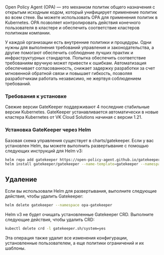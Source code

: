 Open Policy Agent (OPA) — это механизм политик общего назначения с открытым исходным кодом, который унифицирует применение политик во всем стеке. Вы можете использовать OPA для применения политик в Kubernetes. OPA позволяет контролировать действия конечного пользователя в кластере и обеспечить соответствие кластеров политикам компании.

У каждой организации есть внутренние политики и процедуры. Одни нужны для выполнения требований управления и законодательства, а другие помогают обеспечить соблюдение лучших практик и инфраструктурных стандартов. Попытка обеспечить соответствие требованиям вручную может привести к ошибкам. Автоматизация обеспечивает согласованность, снижает задержку разработки за счет мгновенной обратной связи и повышает гибкость, позволяя разработчикам работать независимо, не жертвуя соблюдением требований.

### Требования к установке
Свежие версии GateKeeper поддерживают 4 последние стабильные версии Kubernetes. GateKeeper устанавливается автоматически в новые кластера Kubernetes от VK Cloud Solutions начиная с версии 1.21.

### Установка GateKeeper через Helm
Базовая схема управления существует в charts/gatekeeper. Если у вас установлен Helm, вы можете выполнить развертывание с помощью следующих инструкций для Helm v3:
```bash
helm repo add gatekeeper https://open-policy-agent.github.io/gatekeeper/charts
helm install gatekeeper/gatekeeper --name-template=gatekeeper --namespace opa-gatekeeper --create-namespace
```
## Удаление
Если вы использовали Helm для развертывания, выполните следующие действия, чтобы удалить Gatekeeper:
```bash
helm delete gatekeeper --namespace opa-gatekeeper
```
Helm v3 не будет очищать установленные Gatekeeper CRD. Выполните следующие действия, чтобы удалить CRD:
```bash
kubectl delete crd -l gatekeeper.sh/system=yes
```
Эта операция также удалит все изменения конфигурации, установленные пользователем, а еще политики ограничений и их шаблоны.
